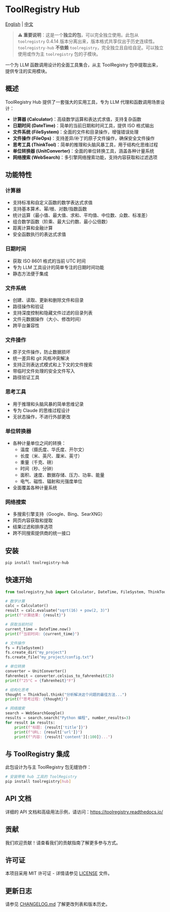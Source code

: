 # ToolRegistry Hub

[English](README_en.md) | [中文](README_zh.md)

> **⚠️ 重要说明**：这是一个**独立的包**，可以完全独立使用。此包从 `toolregistry` 0.4.14 版本分离出来，版本格式共享仅出于历史连续性。`toolregistry-hub` **不依赖** `toolregistry`，完全独立且自给自足。可以独立使用或作为主 `toolregistry` 包的子模块。

一个为 LLM 函数调用设计的全面工具集合，从主 ToolRegistry 包中提取出来，提供专注的实用模块。

## 概述

ToolRegistry Hub 提供了一套强大的实用工具，专为 LLM 代理和函数调用场景设计：

- **计算器 (Calculator)**：高级数学运算和表达式求值，支持复杂函数
- **日期时间 (DateTime)**：简单的当前日期和时间工具，提供 ISO 格式输出
- **文件系统 (FileSystem)**：全面的文件和目录操作，增强错误处理
- **文件操作 (FileOps)**：支持差异/补丁的原子文件操作，确保安全文件操作
- **思考工具 (ThinkTool)**：简单的推理和头脑风暴工具，用于结构化思维过程
- **单位转换器 (UnitConverter)**：全面的单位转换工具，涵盖各种计量系统
- **网络搜索 (WebSearch)**：多引擎网络搜索功能，支持内容获取和过滤选项

## 功能特性

### 计算器

- 支持标准和自定义函数的数学表达式求值
- 支持基本算术、幂/根、对数/指数函数
- 统计运算（最小值、最大值、求和、平均值、中位数、众数、标准差）
- 组合数学函数（阶乘、最大公约数、最小公倍数）
- 距离计算和金融计算
- 安全函数执行的表达式求值

### 日期时间

- 获取 ISO 8601 格式的当前 UTC 时间
- 专为 LLM 工具设计的简单专注的日期时间功能
- 静态方法便于集成

### 文件系统

- 创建、读取、更新和删除文件和目录
- 路径操作和验证
- 支持深度控制和隐藏文件过滤的目录列表
- 文件元数据操作（大小、修改时间）
- 跨平台兼容性

### 文件操作

- 原子文件操作，防止数据损坏
- 统一差异和 git 风格冲突解决
- 支持正则表达式模式和上下文的文件搜索
- 带临时文件处理的安全文件写入
- 路径验证工具

### 思考工具

- 用于推理和头脑风暴的简单思维记录
- 专为 Claude 的思维过程设计
- 无状态操作，不进行外部更改

### 单位转换器

- 各种计量单位之间的转换：
  - 温度（摄氏度、华氏度、开尔文）
  - 长度（米、英尺、厘米、英寸）
  - 重量（千克、磅）
  - 时间（秒、分钟）
  - 面积、速度、数据存储、压力、功率、能量
  - 电气、磁性、辐射和光强度单位
- 全面覆盖各种计量系统

### 网络搜索

- 多搜索引擎支持（Google、Bing、SearXNG）
- 网页内容获取和提取
- 结果过滤和排序选项
- 跨不同搜索提供商的统一接口

## 安装

```bash
pip install toolregistry-hub
```

## 快速开始

```python
from toolregistry_hub import Calculator, DateTime, FileSystem, ThinkTool, UnitConverter, WebSearchGoogle

# 数学计算
calc = Calculator()
result = calc.evaluate("sqrt(16) + pow(2, 3)")
print(f"计算结果: {result}")

# 获取当前时间
current_time = DateTime.now()
print(f"当前时间: {current_time}")

# 文件操作
fs = FileSystem()
fs.create_dir("my_project")
fs.create_file("my_project/config.txt")

# 单位转换
converter = UnitConverter()
fahrenheit = converter.celsius_to_fahrenheit(25)
print(f"25°C = {fahrenheit}°F")

# 结构化思考
thought = ThinkTool.think("分析解决这个问题的最佳方法...")
print(f"思考过程: {thought}")

# 网络搜索
search = WebSearchGoogle()
results = search.search("Python 编程", number_results=3)
for result in results:
    print(f"标题: {result['title']}")
    print(f"URL: {result['url']}")
    print(f"内容: {result['content'][:100]}...")
```

## 与 ToolRegistry 集成

此包设计为与主 ToolRegistry 包无缝协作：

```bash
# 安装带有 hub 工具的 ToolRegistry
pip install toolregistry[hub]
```

## API 文档

详细的 API 文档和高级用法示例，请访问：<https://toolregistry.readthedocs.io/>

## 贡献

我们欢迎贡献！请查看我们的贡献指南了解更多参与方式。

## 许可证

本项目采用 MIT 许可证 - 详情请参见 [LICENSE](LICENSE) 文件。

## 更新日志

请参见 [CHANGELOG.md](CHANGELOG.md) 了解更改列表和版本历史。
